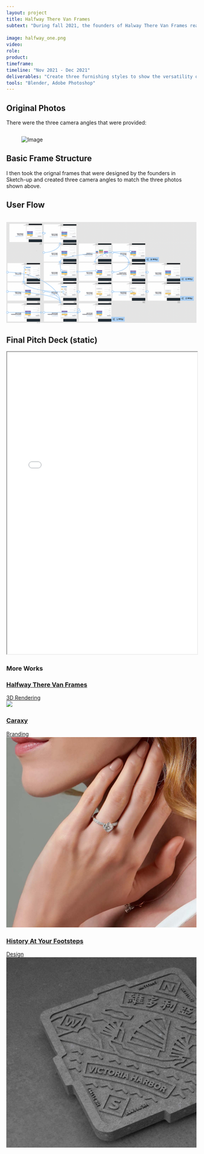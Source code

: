 ```yaml
---
layout: project
title: Halfway There Van Frames
subtext: "During fall 2021, the founders of Halway There Van Frames reached out to see if I would be interested in creating some renders for their products. They are a small Los Angeles-based start-up and are the Ikea of DIY van framing. They deliver materials pre-cut to your door and provide simple instructions for users to materialize their very own home-on-wheels."

image: halfway_one.png
video:
role:
product:
timeframe:
timeline: "Nov 2021 - Dec 2021"
deliverables: "Create three furnishing styles to show the versatility of the frames, Set up camera angles to match the existing photos of the real van, Generate multiple renders for each style at various angles"
tools: "Blender, Adobe Photoshop"
---
```


## Original Photos
<p> There were the three camera angles that were provided:</p>
<figure>
<img src="img/halfway_two.png" style="padding-top: 1em" alt="Image" class="img-fluid">
</figure>

<span class=project_explain markdown="1">

## Basic Frame Structure
<p> I then took the orignal frames that were designed by the founders in Sketch-up and created three camera angles to match the three photos shown above.
</p>


## User Flow
<img src="img/applyup_four.png" style="padding-top: 15px" alt="Image" class="img-fluid">

## Final Pitch Deck (static)
<iframe src="img/ApplyUp.pdf" width="100%" height="800px"> </iframe>

<div class="site-section pb-0">
    <div class="container">
        <div class="row justify-content-center text-center mb-4">
            <div class="col-5">
                <h3 class="h3 heading">More Works</h3>
            </div>
        </div>
        <div class="row" data-aos="fade-up" data-aos-delay="200">
            <div class="item rendering col-sm-6 col-md-4 col-lg-4 mb-4">
                <a href="halfway.html" class="item-wrap fancybox">
                    <div class="work-info">
                        <h3>Halfway There Van Frames</h3>
                        <span>3D Rendering</span>
                    </div>
                    <img class="img-fluid" src="img/misc_v2.png">
                </a>
            </div>
            <div class="item branding col-sm-6 col-md-4 col-lg-4 mb-4">
                <a href="caraxy.html" class="item-wrap fancybox">
                    <div class="work-info">
                        <h3>Caraxy</h3>
                        <span>Branding</span>
                    </div>
                    <img class="img-fluid" src="img/img_2.jpg">
                </a>
            </div>
            <div class="item design col-sm-6 col-md-4 col-lg-4 mb-4">
                <a href="history.html" class="item-wrap fancybox">
                    <div class="work-info">
                        <h3>History At Your Footsteps</h3>
                        <span>Design</span>
                    </div>
                    <img class="img-fluid" src="img/img_5.jpg">
                </a>
            </div>
        </div>
    </div>
</div>